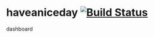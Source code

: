 # haveaniceday [![Build Status][id]][travis-ci]

[id]: https://travis-ci.org/noracami/haveaniceday.svg?branch=master

[travis-ci]: https://travis-ci.org/noracami/haveaniceday

dashboard

